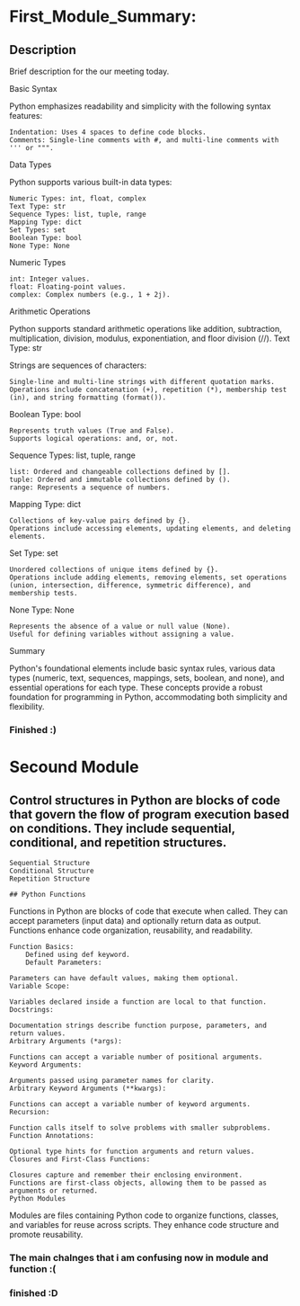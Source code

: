 # First_Module_Summary:

## Description
Brief description for the our meeting today.

Basic Syntax

Python emphasizes readability and simplicity with the following syntax features:

    Indentation: Uses 4 spaces to define code blocks.
    Comments: Single-line comments with #, and multi-line comments with ''' or """.

Data Types

Python supports various built-in data types:

    Numeric Types: int, float, complex
    Text Type: str
    Sequence Types: list, tuple, range
    Mapping Type: dict
    Set Types: set
    Boolean Type: bool
    None Type: None

Numeric Types

    int: Integer values.
    float: Floating-point values.
    complex: Complex numbers (e.g., 1 + 2j).

Arithmetic Operations

Python supports standard arithmetic operations like addition, subtraction, multiplication, division, modulus, exponentiation, and floor division (//).
Text Type: str

Strings are sequences of characters:

    Single-line and multi-line strings with different quotation marks.
    Operations include concatenation (+), repetition (*), membership test (in), and string formatting (format()).

Boolean Type: bool

    Represents truth values (True and False).
    Supports logical operations: and, or, not.

Sequence Types: list, tuple, range

    list: Ordered and changeable collections defined by [].
    tuple: Ordered and immutable collections defined by ().
    range: Represents a sequence of numbers.

Mapping Type: dict

    Collections of key-value pairs defined by {}.
    Operations include accessing elements, updating elements, and deleting elements.

Set Type: set

    Unordered collections of unique items defined by {}.
    Operations include adding elements, removing elements, set operations (union, intersection, difference, symmetric difference), and membership tests.

None Type: None

    Represents the absence of a value or null value (None).
    Useful for defining variables without assigning a value.

Summary

Python's foundational elements include basic syntax rules, various data types (numeric, text, sequences, mappings, sets, boolean, and none), and essential operations for each type. These concepts provide a robust foundation for programming in Python, accommodating both simplicity and flexibility.

### Finished :)

# Secound Module 

## Control structures in Python are blocks of code that govern the flow of program execution based on conditions. They include sequential, conditional, and repetition structures.

    Sequential Structure
    Conditional Structure
    Repetition Structure

    ## Python Functions

Functions in Python are blocks of code that execute when called. They can accept parameters (input data) and optionally return data as output. Functions enhance code organization, reusability, and readability.

    Function Basics:
        Defined using def keyword.
        Default Parameters:

    Parameters can have default values, making them optional.
    Variable Scope:

    Variables declared inside a function are local to that function.
    Docstrings:

    Documentation strings describe function purpose, parameters, and return values.
    Arbitrary Arguments (*args):

    Functions can accept a variable number of positional arguments.
    Keyword Arguments:

    Arguments passed using parameter names for clarity.
    Arbitrary Keyword Arguments (**kwargs):

    Functions can accept a variable number of keyword arguments.
    Recursion:

    Function calls itself to solve problems with smaller subproblems.
    Function Annotations:

    Optional type hints for function arguments and return values.
    Closures and First-Class Functions:

    Closures capture and remember their enclosing environment.
    Functions are first-class objects, allowing them to be passed as arguments or returned.
    Python Modules

Modules are files containing Python code to organize functions, classes, and variables for reuse across scripts. They enhance code structure and promote reusability.

### The main chalnges that i am confusing now in module and function :(

### finished :D 
